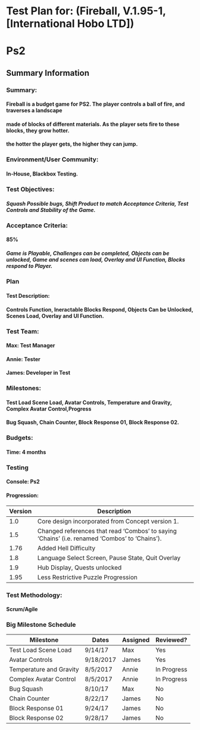 
# Test Plan for: (Fireball, V.1.95-1, [International Hobo LTD])
# Ps2

## Summary Information
### Summary:
#### Fireball is a budget game for PS2. The player controls a ball of fire, and traverses a landscape 
#### made of blocks of different materials. As the player sets fire to these blocks, they grow hotter.
#### the hotter the player gets, the higher they can jump.

### Environment/User Community: 
#### In-House, Blackbox Testing.

### Test Objectives:
##### Squash Possible bugs, Shift Product to match Acceptance Criteria, Test Controls and Stability of the Game. 

### Acceptance Criteria:
#### 85%
##### Game is Playable, Challenges can be completed, Objects can be unlocked, Game and scenes can load, Overlay and UI Function, Blocks respond to Player. 
####
### Plan
#### Test Description:
#### Controls Function, Ineractable Blocks Respond, Objects Can be Unlocked, Scenes Load, Overlay and UI Function. 

### Test Team:
#### Max: Test Manager
#### Annie: Tester
#### James: Developer in Test

### Milestones:
#### Test Load Scene Load, Avatar Controls, Temperature and Gravity, Complex Avatar Control,Progress
#### Bug Squash, Chain Counter, Block Response 01, Block Response 02.

### Budgets:
#### Time: 4 months

### Testing
#### Console: Ps2

#### Progression:
Version | Description 
------------ | ------------- 
1.0 | Core design incorporated from Concept version 1.
1.5 | Changed references that read ‘Combos’ to saying ‘Chains’ (i.e. renamed ‘Combos’ to ‘Chains’).
1.76 | Added Hell Difficulty
1.8 | Language Select Screen, Pause State, Quit Overlay
1.9 | Hub Display, Quests unlocked
1.95 | Less Restrictive Puzzle Progression

### Test Methodology:
#### Scrum/Agile

### Big Milestone Schedule

Milestone | Dates | Assigned | Reviewed?
------------ | ------------- | ------------- | -------------
Test Load Scene Load | 9/14/17 | Max | Yes
Avatar Controls | 9/18/2017 | James | Yes
Temperature and Gravity | 8/5/2017 | Annie | In Progress
Complex Avatar Control | 8/5/2017 | Annie | In Progress
Bug Squash | 8/10/17 | Max | No
Chain Counter | 8/22/17 | James | No
Block Response 01 | 9/24/17| James | No
Block Response 02 | 9/28/17| James | No


